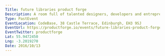 ```yaml
---
Title: future libraries product forge
Description: A room full of talented designers, developers and entrepreneurs spending 3 days and 3 nights side by side developing new ideas, overcoming challenges and making new connections - sound good?  Libraries are evolving and responding to their user’s needs with e-lending, wifi and digital access, co-working and maker spaces. What ideas do you have for the library of the future?
Type: PastEvent
EventLocation: CodeBase, 38 Castle Terrace, Edinburgh, EH3 9SJ
EventUrl: https://productforge.io/events/future-libraries-product-forge
EventTwitter: productforge
Lat: 55.9472450
Lng: -3.2019270
Date: 2016/10/13
---
```

